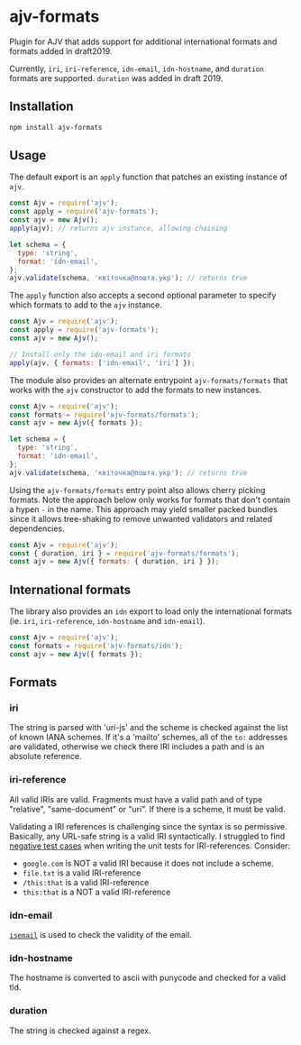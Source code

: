 # ajv-formats

Plugin for AJV that adds support for additional international formats and
formats added in draft2019.

Currently, `iri`, `iri-reference`, `idn-email`, `idn-hostname`, and `duration`
formats are supported. `duration` was added in draft 2019.

## Installation

```sh
npm install ajv-formats
```

## Usage

The default export is an `apply` function that patches an existing instance of
`ajv`.

```js
const Ajv = require('ajv');
const apply = require('ajv-formats');
const ajv = new Ajv();
apply(ajv); // returns ajv instance, allowing chaining

let schema = {
  type: 'string',
  format: 'idn-email',
};
ajv.validate(schema, 'квіточка@пошта.укр'); // returns true
```

The `apply` function also accepts a second optional parameter to specify which
formats to add to the `ajv` instance.

```js
const Ajv = require('ajv');
const apply = require('ajv-formats');
const ajv = new Ajv();

// Install only the idn-email and iri formats
apply(ajv, { formats: ['idn-email', 'iri'] });
```

The module also provides an alternate entrypoint `ajv-formats/formats` that
works with the `ajv` constructor to add the formats to new instances.

```js
const Ajv = require('ajv');
const formats = require('ajv-formats/formats');
const ajv = new Ajv({ formats });

let schema = {
  type: 'string',
  format: 'idn-email',
};
ajv.validate(schema, 'квіточка@пошта.укр'); // returns true
```

Using the `ajv-formats/formats` entry point also allows cherry picking formats.
Note the approach below only works for formats that don't contain a hypen `-` in
the name. This approach may yield smaller packed bundles since it allows
tree-shaking to remove unwanted validators and related dependencies.

```js
const Ajv = require('ajv');
const { duration, iri } = require('ajv-formats/formats');
const ajv = new Ajv({ formats: { duration, iri } });
```

## International formats

The library also provides an `idn` export to load only the international formats
(ie. `iri`, `iri-reference`, `idn-hostname` and `idn-email`).

```js
const Ajv = require('ajv');
const formats = require('ajv-formats/idn');
const ajv = new Ajv({ formats });
```

## Formats

### iri

The string is parsed with 'uri-js' and the scheme is checked against the list of
known IANA schemes. If it's a 'mailto' schemes, all of the `to:` addresses are
validated, otherwise we check there IRI includes a path and is an absolute
reference.

### iri-reference

All valid IRIs are valid. Fragments must have a valid path and of type
"relative", "same-document" or "uri". If there is a scheme, it must be valid.

Validating a IRI references is challenging since the syntax is so permissive.
Basically, any URL-safe string is a valid IRI syntactically. I struggled to find
[negative test cases](https://github.com/luzlab/ajv-formats/blob/master/index.test.js#L240)
when writing the unit tests for IRI-references. Consider:

- `google.com` is NOT a valid IRI because it does not include a scheme.
- `file.txt` is a valid IRI-reference
- `/this:that` is a valid IRI-reference
- `this:that` is a NOT a valid IRI-reference

### idn-email

[`isemail`](https://www.npmjs.com/package/isemail) is used to check the validity
of the email.

### idn-hostname

The hostname is converted to ascii with punycode and checked for a valid tld.

### duration

The string is checked against a regex.
